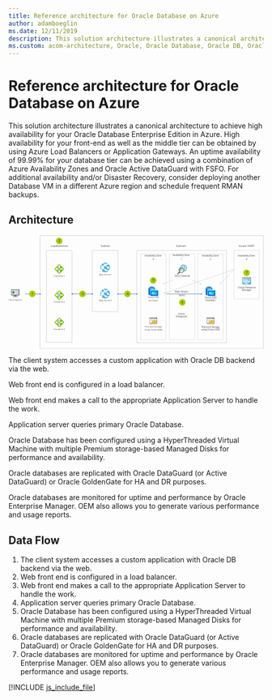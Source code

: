 ```yaml
---
title: Reference architecture for Oracle Database on Azure
author: adamboeglin
ms.date: 12/11/2019
description: This solution architecture illustrates a canonical architecture to achieve high availability for your Oracle Database Enterprise Edition in Azure. High availability for your front-end as well as the middle tier can be obtained by using Azure Load Balancers or Application Gateways. An uptime availability of 99.99% for your database tier can be achieved using a combination of Azure Availability Zones and Oracle Active DataGuard with FSFO. For additional availability and/or Disaster Recovery, consider deploying another Database VM in a different Azure region and schedule frequent RMAN backups.
ms.custom: acom-architecture, Oracle, Oracle Database, Oracle DB, Oracle on Azure, Oracle DB architecture, interactive-diagram
---
```

# Reference architecture for Oracle Database on Azure

This solution architecture illustrates a canonical architecture to achieve high availability for your Oracle Database Enterprise Edition in Azure. High availability for your front-end as well as the middle tier can be obtained by using Azure Load Balancers or Application Gateways. An uptime availability of 99.99% for your database tier can be achieved using a combination of Azure Availability Zones and Oracle Active DataGuard with FSFO. For additional availability and/or Disaster Recovery, consider deploying another Database VM in a different Azure region and schedule frequent RMAN backups.


## Architecture

<svg class="architecture-diagram" aria-labelledby="reference-architecture-for-oracle-database-on-azure" height="507px" viewbox="0 0 1139 507" width="1139px" xmlns="http://www.w3.org/2000/svg" xmlns:xlink="http://www.w3.org/1999/xlink"><title id="reference-architecture-for-oracle-database-on-azure">Reference architecture for Oracle Database on Azure</title><desc>This solution architecture illustrates a canonical architecture to achieve high availability for your Oracle Database Enterprise Edition in Azure. High availability for your front-end as well as the middle tier can be obtained by using Azure Load Balancers or Application Gateways. An uptime availability of 99.99% for your database tier can be achieved using a combination of Azure Availability Zones and Oracle Active DataGuard with FSFO. For additional availability and/or Disaster Recovery, consider deploying another Database VM in a different Azure region and schedule frequent RMAN backups.</desc><g fill="none" fill-rule="evenodd" stroke="none" stroke-width="1"><g id="Group" transform="translate(-12.000000, -11.000000)"><polygon points="0 533.821 1159.641 533.821 1159.641 0 0 0"></polygon><polygon points="182.286 488.767 295.554 488.767 295.554 78.906 182.286 78.906" stroke="#9F9F9F" stroke-linecap="round"></polygon><polygon points="387.21 352.096 500.478 352.096 500.478 78.906 387.21 78.906" stroke="#9F9F9F" stroke-linecap="round"></polygon><polyline points="715.1863 476.6644 715.1863 477.1644 714.6863 477.1644" stroke="#9F9F9F" stroke-linecap="round"></polyline><path d="M711.6629,477.1644 L604.3189,477.1644" stroke="#9F9F9F" stroke-dasharray="1.008,3.024" stroke-linecap="round"></path><polyline points="602.8074 477.1644 602.3074 477.1644 602.3074 476.6644" stroke="#9F9F9F" stroke-linecap="round"></polyline><path d="M602.3074,473.6732 L602.3074,96.3072" stroke="#9F9F9F" stroke-dasharray="0.997,2.991" stroke-linecap="round"></path><polyline points="602.3074 94.8119 602.3074 94.3119 602.8074 94.3119" stroke="#9F9F9F" stroke-linecap="round"></polyline><path d="M605.8314,94.3119 L713.1744,94.3119" stroke="#9F9F9F" stroke-dasharray="1.008,3.024" stroke-linecap="round"></path><polyline points="714.6863 94.3119 715.1863 94.3119 715.1863 94.8119" stroke="#9F9F9F" stroke-linecap="round"></polyline><path d="M715.1863,97.8031 L715.1863,475.1681" stroke="#9F9F9F" stroke-dasharray="0.997,2.991" stroke-linecap="round"></path><polyline points="843.8631 476.6644 843.8631 477.1644 843.3631 477.1644" stroke="#9F9F9F" stroke-linecap="round"></polyline><path d="M840.3397,477.1644 L732.9957,477.1644" stroke="#9F9F9F" stroke-dasharray="1.008,3.024" stroke-linecap="round"></path><polyline points="731.4842 477.1644 730.9842 477.1644 730.9842 476.6644" stroke="#9F9F9F" stroke-linecap="round"></polyline><path d="M730.9842,473.6732 L730.9842,96.3072" stroke="#9F9F9F" stroke-dasharray="0.997,2.991" stroke-linecap="round"></path><polyline points="730.9842 94.8119 730.9842 94.3119 731.4842 94.3119" stroke="#9F9F9F" stroke-linecap="round"></polyline><path d="M734.5076,94.3119 L841.8516,94.3119" stroke="#9F9F9F" stroke-dasharray="1.008,3.024" stroke-linecap="round"></path><polyline points="843.3631 94.3119 843.8631 94.3119 843.8631 94.8119" stroke="#9F9F9F" stroke-linecap="round"></polyline><path d="M843.8631,97.8031 L843.8631,475.1691" stroke="#9F9F9F" stroke-dasharray="0.997,2.991" stroke-linecap="round"></path><polyline points="970.6942 476.6644 970.6942 477.1644 970.1942 477.1644" stroke="#9F9F9F" stroke-linecap="round"></polyline><path d="M967.1697,477.1644 L859.8267,477.1644" stroke="#9F9F9F" stroke-dasharray="1.008,3.024" stroke-linecap="round"></path><polyline points="858.3143 477.1644 857.8143 477.1644 857.8143 476.6644" stroke="#9F9F9F" stroke-linecap="round"></polyline><path d="M857.8143,473.6732 L857.8143,96.3072" stroke="#9F9F9F" stroke-dasharray="0.997,2.991" stroke-linecap="round"></path><polyline points="857.8143 94.8119 857.8143 94.3119 858.3143 94.3119" stroke="#9F9F9F" stroke-linecap="round"></polyline><path d="M861.3387,94.3119 L968.6827,94.3119" stroke="#9F9F9F" stroke-dasharray="1.008,3.024" stroke-linecap="round"></path><polyline points="970.1942 94.3119 970.6942 94.3119 970.6942 94.8119" stroke="#9F9F9F" stroke-linecap="round"></polyline><path d="M970.6942,97.8031 L970.6942,475.1681" stroke="#9F9F9F" stroke-dasharray="0.997,2.991" stroke-linecap="round"></path><text fill="#525252" font-family="SegoeUI-Semibold, Segoe UI" font-size="9.7454" font-weight="500"><tspan x="417.3347" y="189.251957">A</tspan><tspan letter-spacing="-0.0048727" x="423.877632" y="189.251957">p</tspan><tspan x="429.744744" y="189.251957">p Se</tspan><tspan letter-spacing="0.39079054" x="448.778728" y="189.251957">r</tspan><tspan letter-spacing="-0.0730905" x="453.166655" y="189.251957">v</tspan><tspan x="457.961506" y="189.251957">er1</tspan></text><text fill="#525252" font-family="SegoeUI-Semibold, Segoe UI" font-size="9.7454" font-weight="500"><tspan x="215.595175" y="196.249154">F</tspan><tspan letter-spacing="-0.08381044" x="220.491667" y="196.249154">r</tspan><tspan x="223.929144" y="196.249154">o</tspan><tspan letter-spacing="0.00584724" x="229.748784" y="196.249154">n</tspan><tspan x="235.441035" y="196.249154">t</tspan><tspan letter-spacing="-0.0048727" x="238.962322" y="196.249154">E</tspan><tspan x="244.001455" y="196.249154">nd 1</tspan></text><text fill="#525252" font-family="SegoeUI-Semibold, Segoe UI" font-size="9.7454" font-weight="500"><tspan x="214.854524" y="312.24865">F</tspan><tspan letter-spacing="-0.08381044" x="219.751017" y="312.24865">r</tspan><tspan x="223.188493" y="312.24865">o</tspan><tspan letter-spacing="0.00584724" x="229.008134" y="312.24865">n</tspan><tspan x="234.700384" y="312.24865">tEnd 2</tspan></text><text fill="#525252" font-family="SegoeUI-Semibold, Segoe UI" font-size="9.7454" font-weight="500"><tspan x="12.4230754" y="302.24987">Client </tspan><tspan letter-spacing="-0.2290169" x="40.6314402" y="302.24987">S</tspan><tspan x="45.4749802" y="302.24987">ys</tspan><tspan letter-spacing="-0.0535997" x="54.6303267" y="302.24987">t</tspan><tspan x="58.0409121" y="302.24987">em</tspan></text><text fill="#525252" font-family="SegoeUI-Semibold, Segoe UI" font-size="9.7454" font-weight="500"><tspan x="214.854524" y="433.247536">F</tspan><tspan letter-spacing="-0.08381044" x="219.751017" y="433.247536">r</tspan><tspan x="223.188493" y="433.247536">o</tspan><tspan letter-spacing="0.00584724" x="229.008134" y="433.247536">n</tspan><tspan x="234.700384" y="433.247536">tEnd 3</tspan></text><text fill="#525252" font-family="SegoeUI-Semibold, Segoe UI" font-size="9.7454" font-weight="500"><tspan x="416.59405" y="303.984551">A</tspan><tspan letter-spacing="-0.0048727" x="423.136982" y="303.984551">pp</tspan><tspan x="434.871205" y="303.984551"> Se</tspan><tspan letter-spacing="0.39176508" x="448.033205" y="303.984551">r</tspan><tspan letter-spacing="-0.0730905" x="452.422107" y="303.984551">v</tspan><tspan x="457.216958" y="303.984551">er2</tspan></text><text fill="#525252" font-family="SegoeUI-Semibold, Segoe UI" font-size="9.7454" font-weight="500"><tspan x="635.670642" y="291.987963">Oracle SB1</tspan></text><text fill="#525252" font-family="SegoeUI-Semibold, Segoe UI" font-size="9.7454" font-weight="500"><tspan x="638.165464" y="303.682443">(prima</tspan><tspan letter-spacing="0.39176508" x="667.144705" y="303.682443">r</tspan><tspan x="671.533607" y="303.682443">y)</tspan></text><text fill="#525252" font-family="SegoeUI-Semibold, Segoe UI" font-size="9.7454" font-weight="500"><tspan x="620.438581" y="423.200029">P</tspan><tspan letter-spacing="-0.08478498" x="626.134501" y="423.200029">r</tspan><tspan x="629.571003" y="423.200029">emium </tspan><tspan letter-spacing="-0.27676936" x="662.923302" y="423.200029">S</tspan><tspan letter-spacing="-0.0535997" x="667.671505" y="423.200029">t</tspan><tspan x="671.08209" y="423.200029">orage</tspan></text><text fill="#525252" font-family="SegoeUI-Semibold, Segoe UI" font-size="9.7454" font-weight="500"><tspan x="619.464041" y="434.894509">usin</tspan><tspan letter-spacing="-0.0048727" x="637.584395" y="434.894509">g</tspan><tspan x="643.451506" y="434.894509"> Oracle ASM</tspan></text><text fill="#525252" font-family="SegoeUI-Semibold, Segoe UI" font-size="10.2341" font-weight="500" letter-spacing="-0.27427388"><tspan x="755.1484" y="266.944247">R</tspan><tspan x="760.975609" y="266.944247">edo </tspan><tspan letter-spacing="-0.29167185" x="781.503774" y="266.944247">S</tspan><tspan x="786.48906" y="266.944247">t</tspan><tspan letter-spacing="-0.08801326" x="790.186928" y="266.944247">r</tspan><tspan x="793.796783" y="266.944247">eam</tspan></text><text fill="#525252" font-family="SegoeUI-Semibold, Segoe UI" font-size="10.2341" font-weight="500"><tspan x="770.417677" y="364.976691">Acti</tspan><tspan letter-spacing="-0.07675575" x="788.472269" y="364.976691">v</tspan><tspan x="793.507566" y="364.976691">e</tspan></text><text fill="#525252" font-family="SegoeUI-Semibold, Segoe UI" font-size="10.2341" font-weight="500"><tspan x="760.183577" y="377.257611">Data</tspan><tspan letter-spacing="-0.00511705" x="781.906054" y="377.257611">g</tspan><tspan x="788.067382" y="377.257611">ua</tspan><tspan letter-spacing="-0.08801326" x="799.38086" y="377.257611">r</tspan><tspan x="802.990715" y="377.257611">d</tspan></text><text fill="#525252" font-family="SegoeUI-Semibold, Segoe UI" font-size="10.2341" font-weight="500" letter-spacing="-0.11462192"><tspan x="754.309204" y="196.154978">F</tspan><tspan x="759.216687" y="196.154978">SFQ O</tspan><tspan letter-spacing="-0.00511705" x="788.214969" y="196.154978">b</tspan><tspan x="794.376297" y="196.154978">se</tspan><tspan letter-spacing="0.41038741" x="804.225619" y="196.154978">r</tspan><tspan letter-spacing="-0.07675575" x="808.833586" y="196.154978">v</tspan><tspan x="813.868883" y="196.154978">er</tspan></text><text fill="#525252" font-family="SegoeUI-Semibold, Segoe UI" font-size="10.2341" font-weight="500"><tspan x="888.355446" y="293.573376">Oracle DB2</tspan></text><text fill="#525252" font-family="SegoeUI-Semibold, Segoe UI" font-size="10.2341" font-weight="500"><tspan x="892.377447" y="305.854296">(stan</tspan><tspan letter-spacing="-0.00511705" x="915.19929" y="305.854296">db</tspan><tspan x="927.521946" y="305.854296">y)</tspan></text><text fill="#525252" font-family="SegoeUI-Semibold, Segoe UI" font-size="10.2341" font-weight="500"><tspan x="1036.12562" y="247.80648">Oracle En</tspan><tspan letter-spacing="-0.05628755" x="1079.99532" y="247.80648">t</tspan><tspan x="1083.57694" y="247.80648">er</tspan><tspan letter-spacing="-0.00511705" x="1092.80162" y="247.80648">p</tspan><tspan x="1098.96295" y="247.80648">rise</tspan></text><text fill="#525252" font-family="SegoeUI-Semibold, Segoe UI" font-size="10.2341" font-weight="500"><tspan x="1054.97683" y="260.0874">Mana</tspan><tspan letter-spacing="-0.00511705" x="1081.09177" y="260.0874">g</tspan><tspan x="1087.2531" y="260.0874">er</tspan></text><text fill="#525252" font-family="SegoeUI-Semibold, Segoe UI" font-size="10.2341" font-weight="500"><tspan x="874.027706" y="424.324237">P</tspan><tspan letter-spacing="-0.08903667" x="880.009257" y="424.324237">r</tspan><tspan x="883.618089" y="424.324237">emium </tspan><tspan letter-spacing="-0.28962503" x="918.642897" y="424.324237">S</tspan><tspan letter-spacing="-0.05628755" x="923.63023" y="424.324237">t</tspan><tspan x="927.211845" y="424.324237">ora</tspan><tspan letter-spacing="-0.00511705" x="942.453058" y="424.324237">g</tspan><tspan x="948.614386" y="424.324237">e</tspan></text><text fill="#525252" font-family="SegoeUI-Semibold, Segoe UI" font-size="10.2341" font-weight="500"><tspan x="873.004296" y="436.605157">usin</tspan><tspan letter-spacing="-0.00511705" x="892.033325" y="436.605157">g</tspan><tspan x="898.194653" y="436.605157"> Oracle ASM</tspan></text><text fill="#525252" font-family="SegoeUI-Semibold, Segoe UI" font-size="10.2341" font-weight="500"><tspan x="773.017139" y="283.206232">(sync)</tspan></text><text fill="#525252" font-family="SegoeUI-Semibold, Segoe UI" font-size="10.2341" font-weight="500" letter-spacing="-0.21593951"><tspan x="620.191323" y="105.808343">A</tspan><tspan letter-spacing="-0.16681583" x="626.626549" y="105.808343">v</tspan><tspan x="631.481838" y="105.808343">aila</tspan><tspan letter-spacing="-0.00511705" x="647.512596" y="105.808343">b</tspan><tspan x="653.673924" y="105.808343">ility Zone</tspan></text><text fill="#525252" font-family="SegoeUI-Semibold, Segoe UI" font-size="12.4275" font-weight="500"><tspan x="423.9194" y="62.4330541">S</tspan><tspan letter-spacing="0.0074565" x="430.685348" y="62.4330541">u</tspan><tspan letter-spacing="-0.00621375" x="437.944203" y="62.4330541">b</tspan><tspan x="445.426043" y="62.4330541">net</tspan></text><text fill="#525252" font-family="SegoeUI-Semibold, Segoe UI" font-size="12.4275" font-weight="500"><tspan x="201.330447" y="62.4330541">L</tspan><tspan letter-spacing="-0.144159" x="207.404631" y="62.4330541">o</tspan><tspan x="214.536142" y="62.4330541">a</tspan><tspan letter-spacing="-0.00621375" x="221.022957" y="62.4330541">d</tspan><tspan letter-spacing="-0.1516155" x="228.504798" y="62.4330541">b</tspan><tspan x="235.695602" y="62.4330541">alancer</tspan></text><text fill="#525252" font-family="SegoeUI-Semibold, Segoe UI" font-size="10.2341" font-weight="500"><tspan x="655.9062" y="121.608247">0</tspan></text><text fill="#525252" font-family="SegoeUI-Semibold, Segoe UI" font-size="10.2341" font-weight="500" letter-spacing="-0.21593951"><tspan x="1037.15713" y="105.806797">A</tspan><tspan letter-spacing="-0.16681583" x="1043.59235" y="105.806797">v</tspan><tspan x="1048.44764" y="105.806797">aila</tspan><tspan letter-spacing="-0.00511705" x="1064.4784" y="105.806797">b</tspan><tspan x="1070.63973" y="105.806797">ility Zone</tspan></text><text fill="#525252" font-family="SegoeUI-Semibold, Segoe UI" font-size="10.2341" font-weight="500"><tspan x="1072.88437" y="121.608247">0</tspan></text><text fill="#525252" font-family="SegoeUI-Semibold, Segoe UI" font-size="10.2341" font-weight="500" letter-spacing="-0.21593951"><tspan x="745.106616" y="104.629876">A</tspan><tspan letter-spacing="-0.16681583" x="751.541842" y="104.629876">v</tspan><tspan x="756.397131" y="104.629876">aila</tspan><tspan letter-spacing="-0.00511705" x="772.427889" y="104.629876">b</tspan><tspan x="778.589217" y="104.629876">ility Zone</tspan></text><text fill="#525252" font-family="SegoeUI-Semibold, Segoe UI" font-size="13.3133" font-weight="500"><tspan x="760.0439" y="61.8769709">Subnet</tspan></text><text fill="#525252" font-family="SegoeUI-Semibold, Segoe UI" font-size="13.3133" font-weight="500"><tspan x="1039.98266" y="61.8769709">Azu</tspan><tspan letter-spacing="-0.11449438" x="1062.87139" y="61.8769709">r</tspan><tspan x="1067.56737" y="61.8769709">e VN</tspan><tspan letter-spacing="0.05990985" x="1097.05425" y="61.8769709">E</tspan><tspan x="1104.06984" y="61.8769709">T</tspan></text><text fill="#525252" font-family="SegoeUI-Semibold, Segoe UI" font-size="10.2341" font-weight="500"><tspan x="780.7832" y="121.608247">1</tspan></text><text fill="#525252" font-family="SegoeUI-Semibold, Segoe UI" font-size="10.2341" font-weight="500" letter-spacing="-0.21593951"><tspan x="875.684009" y="105.806797">A</tspan><tspan letter-spacing="-0.16681583" x="882.119235" y="105.806797">v</tspan><tspan x="886.974524" y="105.806797">aila</tspan><tspan letter-spacing="-0.00511705" x="903.005282" y="105.806797">b</tspan><tspan x="909.16661" y="105.806797">ility Zone</tspan></text><text fill="#525252" font-family="SegoeUI-Semibold, Segoe UI" font-size="10.2341" font-weight="500"><tspan x="911.411252" y="121.608247">2</tspan></text><path d="M443.9422,176.2132 C455.8052,176.2132 465.4232,166.5012 465.4232,154.5222 C465.4232,142.5412 455.8052,132.8302 443.9422,132.8302 C432.0782,132.8302 422.4612,142.5412 422.4612,154.5222 C422.4612,166.5012 432.0782,176.2132 443.9422,176.2132" fill="#FFFFFF"></path><path d="M429.8299,148.7298 C430.9889,148.3088 432.2519,148.2038 433.4109,148.5198 C433.6209,148.2038 433.9369,147.9928 434.1469,147.6768 C436.1479,145.5718 438.2539,143.7808 440.1489,142.5178 C437.8329,140.0958 435.8319,137.6738 434.3579,135.1468 C433.0949,135.7788 431.8309,136.5148 430.6729,137.3578 C429.8299,138.0948 429.0929,138.7268 428.3559,139.5688 C428.0399,141.2538 427.9349,144.6238 429.8299,148.7298" fill="#59B3D8"></path><path d="M443.2015,140.6224 C449.0985,137.4634 454.2575,137.4634 457.6275,137.8854 C453.7315,134.6204 448.7825,132.9354 443.8335,132.9354 C441.6215,132.9354 439.4105,133.2514 437.1995,133.9884 C439.2005,136.3054 441.2015,138.5164 443.2015,140.6224" fill="#59B3D8"></path><path d="M426.8821,158.8382 C425.0921,156.4162 425.0921,153.2582 426.8821,150.9412 C425.4081,147.3602 425.5131,144.4122 426.0401,142.3072 C421.0901,149.5722 420.8801,159.3642 426.1451,166.8412 C426.2501,164.6302 426.5661,162.1032 427.4081,159.3642 C427.1981,159.2602 427.0921,159.0492 426.8821,158.8382" fill="#59B3D8"></path><path d="M447.2034,144.7279 C449.7304,147.2549 452.1524,149.5719 454.3634,151.4669 C456.3644,150.3089 458.8914,150.8349 460.3654,152.6249 C461.4184,153.9949 461.5244,155.6789 460.9974,157.0479 C462.6824,158.4169 463.8404,159.2589 464.6824,159.8909 C466.3674,153.6789 465.2094,146.7289 460.9974,141.2529 C460.8924,141.1479 460.7864,141.0429 460.7864,140.9379 C460.3654,141.0429 454.8904,140.6219 447.2034,144.7279" fill="#59B3D8"></path><path d="M459.5233,159.2582 C457.5223,160.8382 454.5743,160.4172 452.9943,158.4162 C451.9413,156.9422 451.8363,155.1522 452.4683,153.5722 C449.7303,151.4662 446.8873,149.0442 444.1493,146.6222 C444.0443,146.5182 444.0443,146.5182 443.9393,146.4122 C444.0443,146.5182 444.0443,146.5182 444.1493,146.6222 C442.3593,147.7802 440.4643,149.3612 438.4633,151.1512 C438.2523,151.3622 437.9373,151.6772 437.7263,151.8882 C438.7793,153.9932 438.6743,156.5212 437.4103,158.4162 C437.8323,158.7322 438.1473,159.0482 438.5683,159.3632 C440.5693,160.9442 442.5703,162.2072 444.3603,163.2602 C446.2553,162.1022 448.6773,162.4172 450.0463,164.2072 C450.4673,164.7342 450.6783,165.3652 450.7833,165.8922 C456.1533,167.4722 460.0493,166.9452 461.4183,166.6292 C462.4713,165.1552 463.2083,163.5752 463.8403,161.8912 C462.9983,161.3642 461.6293,160.4172 459.5233,158.9432 C459.7333,159.0482 459.6283,159.1542 459.5233,159.2582" fill="#59B3D8"></path><path d="M449.5223,170.3148 C447.6263,171.7898 444.9943,171.3678 443.5203,169.4728 C442.8883,168.5248 442.5723,167.4718 442.6783,166.4188 C440.5723,165.3658 438.4663,164.1018 436.3603,162.4178 C435.7283,161.8908 435.2013,161.4698 434.5703,160.9438 C433.6223,161.3648 432.5693,161.4698 431.5163,161.4698 C430.0423,165.3658 429.8313,168.9468 430.0423,171.2628 C433.9383,174.5268 438.8873,176.2108 443.8363,176.2108 C448.4693,176.2108 452.9973,174.7378 456.8933,171.7898 C457.5253,171.2628 458.1573,170.7358 458.7883,170.2098 C456.5773,170.2098 453.7343,170.1048 450.4703,169.3678 C450.2593,169.5778 449.9433,169.9998 449.5223,170.3148" fill="#59B3D8"></path><path d="M443.9422,292.9007 C455.8052,292.9007 465.4232,283.1887 465.4232,271.2097 C465.4232,259.2287 455.8052,249.5177 443.9422,249.5177 C432.0782,249.5177 422.4612,259.2287 422.4612,271.2097 C422.4612,283.1887 432.0782,292.9007 443.9422,292.9007" fill="#FFFFFF"></path><path d="M429.8299,265.4173 C430.9889,264.9963 432.2519,264.8913 433.4109,265.2063 C433.6209,264.8913 433.9369,264.6803 434.1469,264.3643 C436.1479,262.2583 438.2539,260.4683 440.1489,259.2043 C437.8329,256.7823 435.8319,254.3603 434.3579,251.8343 C433.0949,252.4663 431.8309,253.2023 430.6729,254.0453 C429.8299,254.7823 429.0929,255.4143 428.3559,256.2563 C428.0399,257.9413 427.9349,261.3113 429.8299,265.4173" fill="#59B3D8"></path><path d="M443.2015,257.3099 C449.0985,254.1509 454.2575,254.1509 457.6275,254.5719 C453.7315,251.3079 448.7825,249.6229 443.8335,249.6229 C441.6215,249.6229 439.4105,249.9389 437.1995,250.6759 C439.2005,252.9929 441.2015,255.2039 443.2015,257.3099" fill="#59B3D8"></path><path d="M426.8821,275.5257 C425.0921,273.1037 425.0921,269.9457 426.8821,267.6287 C425.4081,264.0477 425.5131,261.0997 426.0401,258.9947 C421.0901,266.2597 420.8801,276.0517 426.1451,283.5287 C426.2501,281.3177 426.5661,278.7907 427.4081,276.0517 C427.1981,275.9477 427.0921,275.7367 426.8821,275.5257" fill="#59B3D8"></path><path d="M447.2034,261.4154 C449.7304,263.9424 452.1524,266.2594 454.3634,268.1544 C456.3644,266.9964 458.8914,267.5224 460.3654,269.3124 C461.4184,270.6824 461.5244,272.3664 460.9974,273.7354 C462.6824,275.1044 463.8404,275.9464 464.6824,276.5784 C466.3674,270.3664 465.2094,263.4164 460.9974,257.9404 C460.8924,257.8354 460.7864,257.7294 460.7864,257.6254 C460.3654,257.7294 454.8904,257.3094 447.2034,261.4154" fill="#59B3D8"></path><path d="M459.5233,275.9457 C457.5223,277.5257 454.5743,277.1037 452.9943,275.1037 C451.9413,273.6297 451.8363,271.8397 452.4683,270.2597 C449.7303,268.1537 446.8873,265.7317 444.1493,263.3097 C444.0443,263.2047 444.0443,263.2047 443.9393,263.0997 C444.0443,263.2047 444.0443,263.2047 444.1493,263.3097 C442.3593,264.4677 440.4643,266.0487 438.4633,267.8387 C438.2523,268.0497 437.9373,268.3647 437.7263,268.5757 C438.7793,270.6807 438.6743,273.2087 437.4103,275.1037 C437.8323,275.4197 438.1473,275.7357 438.5683,276.0507 C440.5693,277.6317 442.5703,278.8937 444.3603,279.9477 C446.2553,278.7897 448.6773,279.1047 450.0463,280.8947 C450.4673,281.4217 450.6783,282.0527 450.7833,282.5797 C456.1533,284.1597 460.0493,283.6327 461.4183,283.3167 C462.4713,281.8427 463.2083,280.2627 463.8403,278.5787 C462.9983,278.0517 461.6293,277.1037 459.5233,275.6307 C459.7333,275.7357 459.6283,275.8417 459.5233,275.9457" fill="#59B3D8"></path><path d="M449.5223,287.0023 C447.6263,288.4773 444.9943,288.0553 443.5203,286.1603 C442.8883,285.2123 442.5723,284.1593 442.6783,283.1063 C440.5723,282.0533 438.4663,280.7893 436.3603,279.1053 C435.7283,278.5783 435.2013,278.1573 434.5703,277.6313 C433.6223,278.0523 432.5693,278.1573 431.5163,278.1573 C430.0423,282.0533 429.8313,285.6333 430.0423,287.9503 C433.9383,291.2143 438.8873,292.8983 443.8363,292.8983 C448.4693,292.8983 452.9973,291.4253 456.8933,288.4773 C457.5253,287.9503 458.1573,287.4233 458.7883,286.8973 C456.5773,286.8973 453.7343,286.7913 450.4703,286.0553 C450.2593,286.2653 449.9433,286.6873 449.5223,287.0023" fill="#59B3D8"></path><path d="M643.1077,407.8089 L675.1697,407.8089 C675.8807,407.8089 676.5207,407.3109 676.5207,406.4579 L676.5207,382.9269 L642.8947,382.3589 L643.1077,407.8089 Z" fill="#A0A1A2"></path><path d="M643.676,397.999 L652.633,397.999 L652.633,392.596 L643.676,392.596 L643.676,397.999 Z M654.339,390.677 L654.339,385.274 L663.296,385.274 L663.296,386.838 L666.922,382.928 L640.974,382.928 L640.974,384.137 L640.974,386.483 L640.974,406.459 C640.974,407.17 641.685,407.81 642.325,407.81 L643.818,407.81 L646.163,405.25 L643.676,405.25 L643.676,399.848 L651.211,399.848 L654.339,396.506 L654.339,392.596 L657.965,392.596 L659.742,390.677 L654.339,390.677 Z" fill="#BABBBC"></path><path d="M675.1673,377.5248 L670.7593,377.5248 L665.7123,382.9268 L676.5183,382.9268 L676.5183,378.8758 C676.5183,378.1648 676.0203,377.5248 675.1673,377.5248" fill="#7A7A7A"></path><path d="M671.9691,377.5248 L642.3241,377.5248 C641.6851,377.5248 640.9741,378.1648 640.9741,378.8758 L640.9741,382.9268 L666.9221,382.9268 L671.9691,377.5248 Z" fill="#9E9E9E"></path><path d="M640.9739,406.4593 C640.9739,407.1703 641.4719,407.8103 642.3249,407.8103 C641.6849,407.8103 640.9739,407.1703 640.9739,406.4593" fill="#A0A1A2"></path><path d="M642.3245,377.5248 C641.4715,377.5248 640.9735,378.1648 640.9735,378.8758 C640.9735,378.1648 641.6845,377.5248 642.3245,377.5248" fill="#7A7A7A"></path><polygon fill="#FFFFFF" points="663.2967 390.6771 663.2967 386.8381 659.7417 390.6771"></polygon><polygon fill="#FFFFFF" points="654.3387 385.2728 654.3387 390.6758 659.7417 390.6758 663.2957 386.8368 663.2957 385.2728"></polygon><polygon fill="#FCD116" points="654.3387 398.0004 663.2957 398.0004 663.2957 392.5974 657.9637 392.5974 654.3387 396.5074"></polygon><polygon fill="#FADC6A" points="654.3387 396.5072 657.9637 392.5972 654.3387 392.5972"></polygon><polygon fill="#FFFFFF" points="643.675 398 652.633 398 652.633 392.597 643.675 392.597"></polygon><polygon fill="#FCD116" points="652.6321 405.2504 652.6321 399.8484 651.2101 399.8484 646.1631 405.2504"></polygon><polygon fill="#FADC6A" points="643.6756 405.2504 646.1636 405.2504 651.2116 399.8484 643.6756 399.8484"></polygon><polygon fill="#FCD116" points="665.001 397.998 673.959 397.998 673.959 392.595 665.001 392.595"></polygon><polygon fill="#FFFFFF" points="665.001 390.677 673.959 390.677 673.959 385.275 665.001 385.275"></polygon><polygon fill="#FFFFFF" points="643.675 398 652.633 398 652.633 392.597 643.675 392.597"></polygon><polygon fill="#FCD116" points="654.339 405.25 663.296 405.25 663.296 399.848 654.339 399.848"></polygon><polygon fill="#FCD116" points="665.001 405.25 673.959 405.25 673.959 399.848 665.001 399.848"></polygon><polygon fill="#FFFFFF" points="643.675 390.676 652.633 390.676 652.633 385.273 643.675 385.273"></polygon><path d="M898.6151,407.8089 L930.6771,407.8089 C931.3871,407.8089 932.0271,407.3109 932.0271,406.4579 L932.0271,382.9269 L898.4021,382.3589 L898.6151,407.8089 Z" fill="#A0A1A2"></path><path d="M899.182,397.999 L908.139,397.999 L908.139,392.596 L899.182,392.596 L899.182,397.999 Z M909.846,390.677 L909.846,385.274 L918.804,385.274 L918.804,386.838 L922.429,382.928 L896.481,382.928 L896.481,384.137 L896.481,386.483 L896.481,406.459 C896.481,407.17 897.192,407.81 897.832,407.81 L899.325,407.81 L901.671,405.25 L899.182,405.25 L899.182,399.848 L906.718,399.848 L909.846,396.506 L909.846,392.596 L913.471,392.596 L915.249,390.677 L909.846,390.677 Z" fill="#BABBBC"></path><path d="M930.6746,377.5248 L926.2666,377.5248 L921.2196,382.9268 L932.0256,382.9268 L932.0256,378.8758 C932.0256,378.1648 931.5276,377.5248 930.6746,377.5248" fill="#7A7A7A"></path><path d="M927.4764,377.5248 L897.8314,377.5248 C897.1924,377.5248 896.4814,378.1648 896.4814,378.8758 L896.4814,382.9268 L922.4284,382.9268 L927.4764,377.5248 Z" fill="#9E9E9E"></path><path d="M896.4813,406.4593 C896.4813,407.1703 896.9783,407.8103 897.8323,407.8103 C897.1923,407.8103 896.4813,407.1703 896.4813,406.4593" fill="#A0A1A2"></path><path d="M897.8318,377.5248 C896.9778,377.5248 896.4808,378.1648 896.4808,378.8758 C896.4808,378.1648 897.1918,377.5248 897.8318,377.5248" fill="#7A7A7A"></path><polygon fill="#FFFFFF" points="918.8035 390.6771 918.8035 386.8381 915.2485 390.6771"></polygon><polygon fill="#FFFFFF" points="909.8455 385.2728 909.8455 390.6758 915.2485 390.6758 918.8025 386.8368 918.8025 385.2728"></polygon><polygon fill="#FCD116" points="909.8455 398.0004 918.8025 398.0004 918.8025 392.5974 913.4715 392.5974 909.8455 396.5074"></polygon><polygon fill="#FADC6A" points="909.8455 396.5072 913.4715 392.5972 909.8455 392.5972"></polygon><polygon fill="#FFFFFF" points="899.182 398 908.14 398 908.14 392.597 899.182 392.597"></polygon><polygon fill="#FCD116" points="908.1395 405.2504 908.1395 399.8484 906.7175 399.8484 901.6695 405.2504"></polygon><polygon fill="#FADC6A" points="899.1824 405.2504 901.6704 405.2504 906.7184 399.8484 899.1824 399.8484"></polygon><polygon fill="#FCD116" points="920.509 397.998 929.466 397.998 929.466 392.595 920.509 392.595"></polygon><polygon fill="#FFFFFF" points="920.509 390.677 929.466 390.677 929.466 385.275 920.509 385.275"></polygon><polygon fill="#FFFFFF" points="899.182 398 908.14 398 908.14 392.597 899.182 392.597"></polygon><polygon fill="#FCD116" points="909.846 405.25 918.803 405.25 918.803 399.848 909.846 399.848"></polygon><polygon fill="#FCD116" points="920.509 405.25 929.466 405.25 929.466 399.848 920.509 399.848"></polygon><polygon fill="#FFFFFF" points="899.182 390.676 908.14 390.676 908.14 385.273 899.182 385.273"></polygon><path d="M1059.406,230.9554 L1093.777,230.9554 C1094.64,230.9554 1095.346,230.2414 1095.346,229.3704 L1095.346,204.8024 L1083.356,204.8024 L1059.406,230.9554 Z" fill="#59B4D9"></path><path d="M1056.1091,204.8021 L1056.1091,207.1791 L1056.1091,229.3701 C1056.1091,230.2411 1056.8151,230.9551 1057.6781,230.9551 L1059.4051,230.9551 L1083.3561,204.8021 L1056.1091,204.8021 Z" fill="#59B4D9"></path><path d="M1056.1091,204.8021 L1056.1091,207.1791 L1056.1091,229.3701 C1056.1091,230.2411 1056.8151,230.9551 1057.6781,230.9551 L1059.4051,230.9551 L1083.3561,204.8021 L1056.1091,204.8021 Z" fill="#7DC3DF"></path><polygon fill="#A0A1A2" points="1083.573 204.5648 1056.109 204.5648 1056.109 204.8028 1083.356 204.8028"></polygon><path d="M1090.6355,200.1254 C1090.6355,199.1744 1089.9295,198.4614 1088.9885,198.4614 C1088.0465,198.4614 1087.3395,199.1744 1087.3395,200.1254 L1087.3395,216.8484 L1084.1225,216.8484 C1083.8095,214.9454 1082.8665,213.1224 1081.4545,211.6164 C1079.5715,209.7154 1077.1385,208.6854 1074.4705,208.6854 C1071.8805,208.6854 1069.3695,209.7154 1067.4875,211.6164 C1066.8595,212.2514 1066.8595,213.2814 1067.4875,213.9944 C1068.1145,214.6284 1069.1345,214.6284 1069.8405,213.9944 C1071.0965,212.7274 1072.7435,212.0924 1074.4705,212.0924 C1076.1975,212.0924 1077.8455,212.8064 1079.1005,213.9944 C1081.6905,216.6094 1081.6905,220.8104 1079.1005,223.3464 C1077.8455,224.6144 1076.1975,225.2484 1074.4705,225.2484 C1072.7435,225.2484 1071.0965,224.5354 1069.8405,223.3464 C1069.2125,222.7124 1068.1935,222.7124 1067.4875,223.3464 C1066.8595,223.9794 1066.8595,225.0114 1067.4875,225.7244 C1069.3695,227.6264 1071.8025,228.6564 1074.4705,228.6564 C1077.0605,228.6564 1079.5715,227.6264 1081.4545,225.7244 C1083.0245,224.1394 1083.8875,222.2364 1084.2005,220.1764 L1088.9885,220.1764 C1089.9295,220.1764 1090.6355,219.4634 1090.6355,218.5124 L1090.6355,200.1254 Z" fill="#FFFFFF"></path><path d="M1074.4714,214.5492 C1072.9024,214.5492 1071.5684,215.5002 1070.9404,216.8482 L1064.1134,216.8482 L1064.1134,200.1252 C1064.1134,199.1742 1063.4074,198.4612 1062.4654,198.4612 C1061.6024,198.4612 1060.8964,199.2532 1060.8964,200.1252 L1060.8964,218.5122 C1060.8964,219.4632 1061.6024,220.1762 1062.5434,220.1762 L1071.0184,220.1762 C1071.6464,221.5242 1072.9804,222.4752 1074.5494,222.4752 C1076.7464,222.4752 1078.4734,220.7312 1078.4734,218.5122 C1078.3954,216.2922 1076.5904,214.5492 1074.4714,214.5492" fill="#FFFFFF"></path><path d="M1093.7742,197.1937 L1090.3222,197.1937 L1083.3552,204.8017 L1095.3432,204.8017 L1095.3432,198.7787 C1095.3432,197.9067 1094.6382,197.1937 1093.7742,197.1937" fill="#A0A1A2"></path><path d="M1057.6785,197.1937 C1056.8155,197.1937 1056.1095,197.9067 1056.1095,198.7787 L1056.1095,204.8017 L1083.3565,204.8017 L1090.3245,197.1937 L1057.6785,197.1937 Z" fill="#B3B4B5"></path><path d="M907.5027,253.4838 L907.5027,244.5378 L892.4717,244.5378 L892.4717,274.1568 C892.4717,276.2128 895.5737,278.0258 900.1687,278.9928 L900.1687,253.4838 L907.5027,253.4838 Z" fill="#0072C6"></path><polygon fill="#2D88CB" points="907.7449 244.5375 907.5029 244.5375 907.5029 253.4835 923.0579 253.4835 923.0579 244.5375"></polygon><path d="M923.0574,244.5365 C923.0574,247.5585 916.2064,250.0985 907.7854,250.0985 C899.3624,250.0985 892.4714,247.6805 892.4714,244.5365 C892.4714,241.5145 899.3224,238.9745 907.7444,238.9745 C916.1664,238.9745 923.0574,241.5145 923.0574,244.5365" fill="#FFFFFF"></path><path d="M919.9559,244.2943 C919.9559,246.2693 914.4759,247.9213 907.7859,247.9213 C901.0969,247.9213 895.6159,246.2693 895.6159,244.2943 C895.6159,242.2383 901.0969,240.5863 907.7859,240.5863 C914.4759,240.5863 919.9559,242.2383 919.9559,244.2943" fill="#0072C6"></path><path d="M917.4149,246.5101 C919.0669,245.8651 919.9529,245.1001 919.9529,244.2941 C919.9529,242.2391 914.4729,240.5861 907.7829,240.5861 C901.0939,240.5861 895.5729,242.2391 895.5729,244.2941 C895.5729,245.1001 896.5399,245.9471 898.1119,246.5101 C900.3279,245.6231 903.8339,245.1001 907.7429,245.1001 C911.6919,245.0601 915.1979,245.6231 917.4149,246.5101" fill="#2D88CB"></path><polygon fill="#0078D4" points="901.542 282.133 936.037 282.133 936.037 255.576 901.542 255.576"></polygon><polygon fill="#50E6FF" points="901.542 258.441 936.037 258.441 936.037 254.854 901.542 254.854"></polygon><path d="M922.8162,266.055 L922.8162,263.516 L906.9792,263.516 L906.9792,274.961 L913.2652,274.961 L917.1342,278.951 C917.2142,279.031 917.4172,278.951 917.3762,278.789 L916.8522,274.92 L918.8272,274.92 C918.3432,274.034 918.0612,273.027 918.0612,271.979 C918.1012,269.077 920.1162,266.659 922.8162,266.055" fill="#50E6FF"></path><path d="M925.3563,267.0619 L925.3563,266.6189 C925.0343,266.5379 924.6303,266.5379 924.2283,266.5379 C921.2063,266.5379 918.6673,268.9969 918.6673,272.0989 C918.6673,275.2019 921.1253,277.6609 924.2283,277.6609 C924.7923,277.6609 925.3963,277.5799 925.9203,277.3779 L923.0993,274.6379 L923.9063,273.1469 L925.3963,273.1469 C925.9603,273.1469 926.4443,272.6639 926.4443,272.0989 C926.4443,271.5349 925.9603,271.0509 925.3963,271.0509 L920.7223,271.0509 L923.1403,268.3919 L923.1403,269.6009 L925.3563,269.6009 C926.7663,269.6009 927.8543,270.7289 927.8543,272.0989 C927.8543,273.4689 926.7263,274.5969 925.3563,274.5969 L927.3713,276.5719 C928.7823,275.5649 929.6683,273.9129 929.6683,272.0989 C929.6683,270.5679 929.0233,269.1579 928.0163,268.1899 L926.3233,268.1899 C925.7993,268.0689 925.3563,267.6259 925.3563,267.0619" fill="#50E6FF"></path><path d="M926.7225,267.1029 C926.5615,267.1029 926.4815,267.0629 926.4415,266.9419 C926.4005,266.9009 926.4005,266.8609 926.4005,266.7399 C926.4005,266.5389 926.5615,266.4169 926.7225,266.4169 C926.9245,266.4169 927.0445,266.5789 927.0445,266.7399 C927.0445,266.9009 926.9245,267.0629 926.7225,267.1029 L926.7225,267.1029 Z M930.9135,261.4609 L927.9725,264.4029 L926.4415,264.4029 C926.1595,264.4029 925.9165,264.6449 925.9165,264.9259 L925.9165,266.6599 L925.9165,266.9819 C925.9165,267.2639 926.1595,267.5049 926.4415,267.5049 L927.6495,267.5049 L928.4555,267.5049 C928.7385,267.5049 928.9795,267.2639 928.9795,266.9819 L928.9795,265.0469 L928.9795,265.0069 L929.3015,265.0069 L929.7855,264.5239 L929.7855,263.9589 L929.9475,263.7979 L930.5105,263.7979 L930.8325,263.4759 L930.8325,262.8319 L931.2765,262.3879 L931.6795,262.3879 L931.6795,261.4199 L930.9135,261.4199 L930.9135,261.4609 Z" fill="#50E6FF"></path><path d="M926.7225,267.1029 C926.6825,267.0629 926.5215,267.0229 926.4405,266.9419 C926.4805,267.0229 926.5615,267.1029 926.7225,267.1029" fill="#50E6FF"></path><path d="M651.9954,253.4838 L651.9954,244.5378 L636.9644,244.5378 L636.9644,274.1568 C636.9644,276.2128 640.0674,278.0258 644.6614,278.9928 L644.6614,253.4838 L651.9954,253.4838 Z" fill="#0072C6"></path><polygon fill="#2D88CB" points="652.2376 244.5375 651.9956 244.5375 651.9956 253.4835 667.5506 253.4835 667.5506 244.5375"></polygon><path d="M667.5506,244.5365 C667.5506,247.5585 660.6996,250.0985 652.2776,250.0985 C643.8556,250.0985 636.9646,247.6805 636.9646,244.5365 C636.9646,241.5145 643.8156,238.9745 652.2376,238.9745 C660.6596,238.9745 667.5506,241.5145 667.5506,244.5365" fill="#FFFFFF"></path><path d="M664.449,244.2943 C664.449,246.2693 658.969,247.9213 652.279,247.9213 C645.59,247.9213 640.109,246.2693 640.109,244.2943 C640.109,242.2383 645.59,240.5863 652.279,240.5863 C658.969,240.5863 664.449,242.2383 664.449,244.2943" fill="#0072C6"></path><path d="M661.9075,246.5101 C663.5595,245.8651 664.4465,245.1001 664.4465,244.2941 C664.4465,242.2391 658.9655,240.5861 652.2765,240.5861 C645.5865,240.5861 640.0665,242.2391 640.0665,244.2941 C640.0665,245.1001 641.0325,245.9471 642.6045,246.5101 C644.8215,245.6231 648.3265,245.1001 652.2365,245.1001 C656.1855,245.0601 659.6915,245.6231 661.9075,246.5101" fill="#2D88CB"></path><polygon fill="#0078D4" points="646.035 282.133 680.53 282.133 680.53 255.576 646.035 255.576"></polygon><polygon fill="#50E6FF" points="646.035 258.441 680.53 258.441 680.53 254.854 646.035 254.854"></polygon><path d="M667.3094,266.055 L667.3094,263.516 L651.4724,263.516 L651.4724,274.961 L657.7584,274.961 L661.6274,278.951 C661.7074,279.031 661.9094,278.951 661.8694,278.789 L661.3454,274.92 L663.3194,274.92 C662.8364,274.034 662.5544,273.027 662.5544,271.979 C662.5944,269.077 664.6094,266.659 667.3094,266.055" fill="#50E6FF"></path><path d="M669.8489,267.0619 L669.8489,266.6189 C669.5269,266.5379 669.1239,266.5379 668.7209,266.5379 C665.6989,266.5379 663.1599,268.9969 663.1599,272.0989 C663.1599,275.2019 665.6179,277.6609 668.7209,277.6609 C669.2849,277.6609 669.8899,277.5799 670.4129,277.3779 L667.5929,274.6379 L668.3979,273.1469 L669.8899,273.1469 C670.4529,273.1469 670.9369,272.6639 670.9369,272.0989 C670.9369,271.5349 670.4529,271.0509 669.8899,271.0509 L665.2149,271.0509 L667.6329,268.3919 L667.6329,269.6009 L669.8489,269.6009 C671.2599,269.6009 672.3479,270.7289 672.3479,272.0989 C672.3479,273.4689 671.2199,274.5969 669.8489,274.5969 L671.8639,276.5719 C673.2749,275.5649 674.1609,273.9129 674.1609,272.0989 C674.1609,270.5679 673.5159,269.1579 672.5089,268.1899 L670.8159,268.1899 C670.2919,268.0689 669.8489,267.6259 669.8489,267.0619" fill="#50E6FF"></path><path d="M671.2156,267.1029 C671.0546,267.1029 670.9736,267.0629 670.9336,266.9419 C670.8936,266.9009 670.8936,266.8609 670.8936,266.7399 C670.8936,266.5389 671.0546,266.4169 671.2156,266.4169 C671.4176,266.4169 671.5376,266.5789 671.5376,266.7399 C671.5376,266.9009 671.4176,267.0629 671.2156,267.1029 L671.2156,267.1029 Z M675.4066,261.4609 L672.4656,264.4029 L670.9336,264.4029 C670.6516,264.4029 670.4096,264.6449 670.4096,264.9259 L670.4096,266.6599 L670.4096,266.9819 C670.4096,267.2639 670.6516,267.5049 670.9336,267.5049 L672.1426,267.5049 L672.9486,267.5049 C673.2306,267.5049 673.4726,267.2639 673.4726,266.9819 L673.4726,265.0469 L673.4726,265.0069 L673.7946,265.0069 L674.2786,264.5239 L674.2786,263.9589 L674.4396,263.7979 L675.0036,263.7979 L675.3256,263.4759 L675.3256,262.8319 L675.7696,262.3879 L676.1726,262.3879 L676.1726,261.4199 L675.4066,261.4199 L675.4066,261.4609 Z" fill="#50E6FF"></path><path d="M671.2151,267.1029 C671.1751,267.0629 671.0141,267.0229 670.9331,266.9419 C670.9731,267.0229 671.0541,267.1029 671.2151,267.1029" fill="#50E6FF"></path><path d="M793.2977,142.969076 C789.4927,142.9751 785.8407,144.4651 783.1177,147.1231 C780.3967,149.7811 778.8187,153.3951 778.7207,157.1981 C780.8147,156.0991 783.2037,155.6961 785.5427,156.0461 C787.8807,156.3971 790.0477,157.4831 791.7277,159.1471 C793.4067,160.8121 794.5137,162.9681 794.8857,165.3031 C795.2567,167.6391 794.8747,170.0321 793.7957,172.1361 C797.6227,172.0111 801.2477,170.3861 803.8887,167.6121 C806.5277,164.8371 807.9717,161.1361 807.9057,157.3071 C807.8407,153.4781 806.2727,149.8281 803.5387,147.1451 C800.8057,144.4621 797.1267,142.9621 793.2977,142.969076" fill="#FFFFFF"></path><path d="M794.1346,172.766 C797.3086,169.984 800.6936,165.572 800.6936,157.575 C800.6936,149.577 797.3626,144.991 794.1036,142.364 L792.7836,143.661 C795.8326,146.119 798.6536,149.51 798.6536,157.576 C798.6536,165.672 795.7376,168.901 792.7556,171.511 L794.1346,172.766 Z" fill="#3898C5"></path><polygon fill="#3898C5" points="779.661 158.482 807.105 158.482 807.105 156.653 779.661 156.653"></polygon><path d="M793.3846,150.7279 C788.8836,150.7279 784.8186,149.4719 782.3916,147.6019 L781.2936,148.6999 C784.0006,150.8739 788.4016,152.2949 793.3846,152.2949 C798.3676,152.2949 802.7696,150.8739 805.4756,148.6989 L804.3776,147.6019 C801.9516,149.4719 797.8866,150.7279 793.3846,150.7279" fill="#3898C5"></path><path d="M775.1834,172.3129 L766.5464,180.9489 C766.0944,181.4079 765.8424,182.0269 765.845374,182.6699 C765.8474,183.3149 766.1044,183.9309 766.5594,184.3869 C767.0154,184.8419 767.6314,185.0989 768.2764,185.100926 C768.9194,185.1039 769.5384,184.8519 769.9974,184.3999 L778.6384,175.7689 L775.1834,172.3129 Z" fill="#7A7B7B"></path><path d="M771.7947,175.7015 C772.6987,177.0755 773.8747,178.2515 775.2487,179.1565 L777.5077,176.8965 L774.0527,173.4455 L771.7947,175.7015 Z" fill="#1D1D1D"></path><path d="M783.6453,174.7533 C787.9383,174.7533 791.4173,171.2733 791.4173,166.9803 C791.4173,162.6873 787.9383,159.2073 783.6453,159.2073 C779.3523,159.2073 775.8733,162.6873 775.8733,166.9803 C775.8733,171.2733 779.3523,174.7533 783.6453,174.7533" fill="#FFFFFF"></path><path d="M783.8846,176.5668 C789.1306,176.5668 793.3846,172.3138 793.3846,167.0668 C793.3846,161.8198 789.1306,157.5668 783.8846,157.5668 C778.6376,157.5668 774.3846,161.8198 774.3846,167.0668 C774.3846,172.3138 778.6376,176.5668 783.8846,176.5668" fill="#FFFFFF"></path><path d="M788.1346,156.7679 C788.3206,149.2839 791.0426,146.0339 793.9846,143.6609 L792.6646,142.3639 C789.6076,144.8299 786.4846,149.0269 786.1136,156.1469 C786.8066,156.2889 787.4826,156.4969 788.1346,156.7679" fill="#3898C5"></path><path d="M794.201,162.8656 C794.408,163.3796 794.577,163.9086 794.706,164.4476 C798.673,164.6666 802.189,165.8416 804.381,167.5266 L805.477,166.4296 C802.921,164.3746 798.845,163.0096 794.201,162.8656" fill="#3898C5"></path><path d="M793.3865,142.1058 C789.2875,142.1108 785.3595,143.7418 782.4605,146.6388 C779.5625,149.5378 777.9325,153.4668 777.9265,157.5658 C777.9265,157.5968 777.9315,157.6278 777.9325,157.6608 C778.5585,157.2628 779.2235,156.9298 779.9155,156.6658 C780.0875,154.0768 781.0025,151.5918 782.5495,149.5088 C784.0965,147.4248 786.2115,145.8328 788.6405,144.9188 C791.0695,144.0058 793.7095,143.8128 796.2455,144.3618 C798.7825,144.9098 801.1075,146.1768 802.9425,148.0118 C804.7765,149.8468 806.0435,152.1718 806.5925,154.7088 C807.1405,157.2448 806.9465,159.8848 806.0325,162.3138 C805.1195,164.7438 803.5265,166.8578 801.4435,168.4048 C799.3605,169.9518 796.8745,170.8658 794.2855,171.0378 C794.0215,171.7278 793.6885,172.3908 793.2915,173.0158 C793.3245,173.0158 793.3555,173.0208 793.3865,173.0208 C797.4875,173.0208 801.4195,171.3918 804.3185,168.4928 C807.2175,165.5938 808.8465,161.6618 808.8465,157.5608 C808.8465,153.4608 807.2175,149.5288 804.3185,146.6288 C801.4195,143.7298 797.4875,142.1018 793.3865,142.1018 L793.3865,142.1058 Z" fill="#3898C5"></path><polygon fill="#7FBA00" points="782.66 172.2484 780.874 166.9734 779.503 169.6784 776.973 169.6784 776.973 168.3224 778.65 168.3224 781.126 163.4464 782.65 167.9504 784.831 161.4394 786.617 166.7044 788.286 163.5214 790.791 163.5214 790.791 164.8934 789.07 164.8934 786.361 170.2314 784.835 165.7334"></polygon><path d="M777.4002,170.0795 C777.4002,164.4655 781.3122,160.5795 786.9002,160.5795 C788.5732,160.5805 790.2152,161.0255 791.6592,161.8695 C790.9302,160.6095 789.9212,159.5335 788.7112,158.7255 C787.5002,157.9175 786.1202,157.3985 784.6762,157.2095 C783.2332,157.0195 781.7652,157.1655 780.3872,157.6335 C779.0082,158.1005 777.7562,158.8805 776.7272,159.9095 C775.6982,160.9385 774.9192,162.1905 774.4512,163.5695 C773.9832,164.9475 773.8372,166.4155 774.0272,167.8585 C774.2162,169.3025 774.7352,170.6825 775.5442,171.8925 C776.3512,173.1035 777.4272,174.1125 778.6872,174.8415 C777.8432,173.3955 777.4002,171.7525 777.4002,170.0795" fill="#3898C5"></path><path d="M783.8856,175.9632 C782.1256,175.9632 780.4066,175.4422 778.9436,174.4652 C777.4806,173.4872 776.3406,172.0982 775.6666,170.4732 C774.9936,168.8482 774.8176,167.0592 775.1606,165.3332 C775.5036,163.6082 776.3506,162.0232 777.5946,160.7782 C778.8386,159.5342 780.4226,158.6882 782.1486,158.3442 C783.8736,158.0002 785.6616,158.1762 787.2876,158.8492 C788.9126,159.5222 790.3026,160.6612 791.2806,162.1242 C792.2586,163.5872 792.7806,165.3062 792.7816,167.0662 C792.7816,168.2342 792.5506,169.3912 792.1036,170.4702 C791.6566,171.5492 791.0016,172.5292 790.1756,173.3562 C789.3496,174.1822 788.3686,174.8372 787.2896,175.2832 C786.2106,175.7312 785.0536,175.9612 783.8856,175.9612 L783.8856,175.9632 Z M783.8856,155.0612 C781.5106,155.0612 779.1906,155.7652 777.2156,157.0832 C775.2406,158.4022 773.7026,160.2772 772.7936,162.4712 C771.8856,164.6652 771.6476,167.0782 772.1116,169.4072 C772.5736,171.7362 773.7176,173.8752 775.3966,175.5552 C777.0746,177.2342 779.2146,178.3772 781.5436,178.8402 C783.8716,179.3032 786.2856,179.0662 788.4796,178.1562 C790.6736,177.2482 792.5476,175.7092 793.8666,173.7352 C795.1866,171.7612 795.8906,169.4402 795.8906,167.0662 C795.8906,163.8812 794.6256,160.8282 792.3746,158.5762 C790.1226,156.3252 787.0696,155.0612 783.8856,155.0612 L783.8856,155.0612 Z" fill="#7A7B7B"></path><polygon fill="#EBEBEB" points="26.191 277.002 57.573 277.002 57.573 254.583 26.191 254.583"></polygon><path d="M47.4197,279.2484 L46.5607,279.2484 L38.0547,279.2484 L37.6107,279.2484 C38.7897,283.4424 37.2067,284.0444 30.2707,284.0444 L30.2707,286.2394 L39.0907,286.2394 L45.5317,286.2394 L53.8557,286.2394 L53.8557,284.0444 C46.9197,284.0444 46.2387,283.4444 47.4197,279.2484" fill="#7A7A7A"></path><path d="M57.9222,252.6849 L57.9372,252.6849 L57.9222,252.6849 L25.9902,252.6849 C25.5232,252.6849 25.1012,252.8719 24.7652,253.1649 C25.1012,252.8719 25.5232,252.6849 25.9892,252.6849 L57.9222,252.6849 Z" fill="#707070"></path><path d="M57.9422,252.6859 L54.6602,255.4819 L57.2832,255.4819 L57.2832,276.4529 L30.0332,276.4529 L26.7482,279.2489 L57.9202,279.2489 C59.0032,279.2489 60.0992,278.2829 60.0992,277.1979 L60.0992,254.7539 C60.0992,253.6659 59.0182,252.6999 57.9422,252.6859" fill="#3E3E3E"></path><path d="M24.0286,277.1986 L24.0286,254.7556 C24.0286,254.1326 24.3186,253.5546 24.7636,253.1666 C24.3186,253.5546 24.0286,254.1326 24.0286,254.7566 L24.0286,277.1986 C24.0286,278.2846 24.9036,279.2516 25.9876,279.2516 L26.7476,279.2516 L26.7486,279.2506 L25.9886,279.2506 C24.9036,279.2506 24.0286,278.2836 24.0286,277.1986" fill="#FFFFFF"></path><path d="M26.7615,276.4525 L26.7615,255.4815 L54.6595,255.4815 L57.9425,252.6855 C57.9395,252.6855 57.9375,252.6845 57.9345,252.6845 L57.9205,252.6845 L25.9885,252.6845 C25.5215,252.6845 25.0995,252.8725 24.7625,253.1655 C24.3185,253.5535 24.0285,254.1325 24.0285,254.7545 L24.0285,277.1965 C24.0285,278.2825 24.9035,279.2495 25.9885,279.2495 L26.7475,279.2495 L30.0325,276.4525 L26.7615,276.4525 Z" fill="#707070"></path><polygon fill="#9FA0A1" points="30.274 286.24 53.858 286.24 53.858 284.043 30.274 284.043"></polygon><path d="M42.5765,254.2064 C42.5765,254.4914 42.3475,254.7234 42.0645,254.7234 C41.7805,254.7234 41.5535,254.4914 41.5535,254.2064 C41.5535,253.9214 41.7805,253.6904 42.0645,253.6904 C42.3475,253.6904 42.5765,253.9214 42.5765,254.2064" fill="#B7D332"></path><polygon fill="#0078D4" points="44.027 261.703 54.714 261.703 54.714 260.975 44.027 260.975"></polygon><polygon fill="#0078D4" points="44.027 265.72 54.714 265.72 54.714 264.992 44.027 264.992"></polygon><polygon fill="#0078D4" points="44.027 269.738 54.714 269.738 54.714 269.01 44.027 269.01"></polygon><path d="M29.2415,265.3255 C29.2415,268.6535 31.9175,271.3515 35.2205,271.3515 C36.6345,271.3515 37.9305,270.8545 38.9535,270.0285 L35.2205,265.3255 L29.2415,265.3255 Z" fill="#3C3C41"></path><path d="M35.2205,265.3255 L38.9535,260.6225 C37.9305,259.7965 36.6345,259.2995 35.2205,259.2995 C31.9175,259.2995 29.2415,261.9975 29.2415,265.3255 L35.2205,265.3255 Z" fill="#75757A"></path><path d="M38.9456,260.6224 L35.2126,265.3254 L35.2126,265.3264 L38.9456,270.0294 C40.3136,268.9254 41.1916,267.2294 41.1916,265.3254 C41.1916,263.4224 40.3136,261.7264 38.9456,260.6224" fill="#50E6FF"></path><path d="M238.9212,182.5209 C237.8882,182.5209 236.9162,182.1189 236.1872,181.3879 L219.0942,164.2959 C218.3742,163.5759 217.9622,162.5809 217.9622,161.5619 C217.9622,160.5439 218.3742,159.5479 219.0942,158.8299 L236.1872,141.7379 C236.9172,141.0059 237.8882,140.6039 238.9212,140.6039 C239.9532,140.6039 240.9242,141.0059 241.6542,141.7379 L258.7452,158.8299 C259.4772,159.5569 259.8782,160.5289 259.8782,161.5619 C259.8782,162.5959 259.4772,163.5679 258.7442,164.2979 L241.6542,181.3879 C240.9252,182.1189 239.9532,182.5209 238.9212,182.5209" fill="#7FBA00"></path><path d="M234.5125,161.2777 C234.5125,158.8477 236.4905,156.8707 238.9205,156.8707 C239.3675,156.8707 239.7905,156.9577 240.1985,157.0817 L246.9765,147.0587 L241.6545,141.7377 C240.9245,141.0067 239.9525,140.6037 238.9215,140.6037 C237.8885,140.6037 236.9185,141.0067 236.1885,141.7377 L219.0955,158.8297 C218.3745,159.5487 217.9615,160.5447 217.9615,161.5617 C217.9615,161.9157 218.0285,162.2597 218.1225,162.5977 C218.1885,162.8307 218.2735,163.0547 218.3815,163.2727 C218.5665,163.6457 218.7965,163.9987 219.0955,164.2967 L228.7725,173.9737 L235.5005,164.0257 C234.8915,163.2687 234.5125,162.3217 234.5125,161.2777" fill="#9EC84B"></path><path d="M256.1995,161.2777 L250.6555,155.7347 L250.6555,159.6487 L244.7745,159.6427 C244.2065,157.6167 242.6165,156.0147 240.5955,155.4347 L240.5955,149.8267 L244.4635,149.8267 L238.9195,144.2827 L233.3765,149.8267 L237.2425,149.8267 L237.2425,155.4337 C235.2245,156.0137 233.6375,157.6107 233.0665,159.6317 L227.1825,159.6277 L227.1825,155.7567 L221.6385,161.2997 L227.1825,166.8427 L227.1825,162.9287 L233.0695,162.9347 C233.6415,164.9527 235.2265,166.5437 237.2425,167.1227 L237.2425,171.0087 C236.4045,171.6197 235.1235,172.9027 235.1235,174.3957 C235.1235,176.4757 236.8275,178.1687 238.9075,178.1687 C240.9875,178.1687 242.6885,176.4757 242.6885,174.3957 C242.6885,172.9197 241.4335,171.6517 240.5955,171.0317 L240.5955,167.1227 C242.6065,166.5457 244.1915,164.9577 244.7665,162.9457 L250.6555,162.9507 L250.6555,166.8217 L256.1995,161.2777 Z" fill="#FFFFFF"></path><path d="M238.9183,156.8705 C236.4883,156.8705 234.5103,158.8485 234.5103,161.2775 C234.5103,163.7085 236.4883,165.6855 238.9183,165.6855 C241.3493,165.6855 243.3263,163.7095 243.3263,161.2775 C243.3263,158.8475 241.3493,156.8705 238.9183,156.8705" fill="#59B4D9"></path><path d="M234.5106,161.2777 C234.5106,162.3217 234.8906,163.2687 235.4986,164.0247 L240.1966,157.0817 C239.7886,156.9577 239.3656,156.8707 238.9186,156.8707 C236.4886,156.8707 234.5106,158.8477 234.5106,161.2777" fill="#59B4D9"></path><path d="M234.5106,161.2777 C234.5106,162.3217 234.8906,163.2687 235.4986,164.0247 L240.1966,157.0817 C239.7886,156.9577 239.3656,156.8707 238.9186,156.8707 C236.4886,156.8707 234.5106,158.8477 234.5106,161.2777" fill="#83C6DF"></path><path d="M238.9212,299.1156 C237.8882,299.1156 236.9162,298.7136 236.1872,297.9826 L219.0942,280.8906 C218.3742,280.1706 217.9622,279.1766 217.9622,278.1566 C217.9622,277.1386 218.3742,276.1436 219.0942,275.4246 L236.1872,258.3326 C236.9172,257.6016 237.8882,257.1986 238.9212,257.1986 C239.9532,257.1986 240.9242,257.6016 241.6542,258.3326 L258.7452,275.4246 C259.4772,276.1516 259.8782,277.1236 259.8782,278.1566 C259.8782,279.1906 259.4772,280.1626 258.7442,280.8926 L241.6542,297.9826 C240.9252,298.7136 239.9532,299.1156 238.9212,299.1156" fill="#7FBA00"></path><path d="M234.5125,277.8724 C234.5125,275.4424 236.4905,273.4654 238.9205,273.4654 C239.3675,273.4654 239.7905,273.5524 240.1985,273.6764 L246.9765,263.6534 L241.6545,258.3324 C240.9245,257.6014 239.9525,257.1984 238.9215,257.1984 C237.8885,257.1984 236.9185,257.6014 236.1885,258.3324 L219.0955,275.4244 C218.3745,276.1434 217.9615,277.1394 217.9615,278.1564 C217.9615,278.5104 218.0285,278.8554 218.1225,279.1924 C218.1885,279.4254 218.2735,279.6494 218.3815,279.8674 C218.5665,280.2414 218.7965,280.5934 219.0955,280.8914 L228.7725,290.5684 L235.5005,280.6204 C234.8915,279.8634 234.5125,278.9164 234.5125,277.8724" fill="#9EC84B"></path><path d="M256.1995,277.8724 L250.6555,272.3294 L250.6555,276.2434 L244.7745,276.2374 C244.2065,274.2114 242.6165,272.6094 240.5955,272.0294 L240.5955,266.4214 L244.4635,266.4214 L238.9195,260.8774 L233.3765,266.4214 L237.2425,266.4214 L237.2425,272.0284 C235.2245,272.6084 233.6375,274.2054 233.0665,276.2264 L227.1825,276.2224 L227.1825,272.3514 L221.6385,277.8944 L227.1825,283.4374 L227.1825,279.5244 L233.0695,279.5294 C233.6415,281.5474 235.2265,283.1384 237.2425,283.7174 L237.2425,287.6034 C236.4045,288.2144 235.1235,289.4974 235.1235,290.9904 C235.1235,293.0704 236.8275,294.7634 238.9075,294.7634 C240.9875,294.7634 242.6885,293.0704 242.6885,290.9904 C242.6885,289.5144 241.4335,288.2464 240.5955,287.6264 L240.5955,283.7174 C242.6065,283.1404 244.1915,281.5524 244.7665,279.5404 L250.6555,279.5454 L250.6555,283.4164 L256.1995,277.8724 Z" fill="#FFFFFF"></path><path d="M238.9183,273.4652 C236.4883,273.4652 234.5103,275.4432 234.5103,277.8722 C234.5103,280.3032 236.4883,282.2802 238.9183,282.2802 C241.3493,282.2802 243.3263,280.3042 243.3263,277.8722 C243.3263,275.4422 241.3493,273.4652 238.9183,273.4652" fill="#59B4D9"></path><path d="M234.5106,277.8724 C234.5106,278.9164 234.8906,279.8634 235.4986,280.6194 L240.1966,273.6764 C239.7886,273.5524 239.3656,273.4654 238.9186,273.4654 C236.4886,273.4654 234.5106,275.4424 234.5106,277.8724" fill="#59B4D9"></path><path d="M234.5106,277.8724 C234.5106,278.9164 234.8906,279.8634 235.4986,280.6194 L240.1966,273.6764 C239.7886,273.5524 239.3656,273.4654 238.9186,273.4654 C236.4886,273.4654 234.5106,275.4424 234.5106,277.8724" fill="#83C6DF"></path><path d="M238.9212,420.722 C237.8882,420.722 236.9162,420.32 236.1872,419.588 L219.0942,402.496 C218.3742,401.777 217.9622,400.782 217.9622,399.763 C217.9622,398.745 218.3742,397.749 219.0942,397.03 L236.1872,379.939 C236.9172,379.207 237.8882,378.805 238.9212,378.805 C239.9532,378.805 240.9242,379.207 241.6542,379.939 L258.7452,397.03 C259.4772,397.758 259.8782,398.73 259.8782,399.763 C259.8782,400.796 259.4772,401.768 258.7442,402.498 L241.6542,419.588 C240.9252,420.32 239.9532,420.722 238.9212,420.722" fill="#7FBA00"></path><path d="M234.5125,399.4789 C234.5125,397.0479 236.4905,395.0709 238.9205,395.0709 C239.3675,395.0709 239.7905,395.1589 240.1985,395.2829 L246.9765,385.2599 L241.6545,379.9389 C240.9245,379.2079 239.9525,378.8049 238.9215,378.8049 C237.8885,378.8049 236.9185,379.2079 236.1885,379.9389 L219.0955,397.0299 C218.3745,397.7499 217.9615,398.7459 217.9615,399.7629 C217.9615,400.1159 218.0285,400.4609 218.1225,400.7979 C218.1885,401.0319 218.2735,401.2559 218.3815,401.4729 C218.5665,401.8469 218.7965,402.1999 219.0955,402.4969 L228.7725,412.1739 L235.5005,402.2259 C234.8915,401.4699 234.5125,400.5229 234.5125,399.4789" fill="#9EC84B"></path><path d="M256.1995,399.4789 L250.6555,393.9359 L250.6555,397.8489 L244.7745,397.8439 C244.2065,395.8169 242.6165,394.2159 240.5955,393.6359 L240.5955,388.0279 L244.4635,388.0279 L238.9195,382.4839 L233.3765,388.0279 L237.2425,388.0279 L237.2425,393.6349 C235.2245,394.2149 233.6375,395.8109 233.0665,397.8329 L227.1825,397.8289 L227.1825,393.9569 L221.6385,399.4999 L227.1825,405.0429 L227.1825,401.1299 L233.0695,401.1349 C233.6415,403.1539 235.2265,404.7449 237.2425,405.3239 L237.2425,409.2099 C236.4045,409.8209 235.1235,411.1029 235.1235,412.5969 C235.1235,414.6769 236.8275,416.3699 238.9075,416.3699 C240.9875,416.3699 242.6885,414.6769 242.6885,412.5969 C242.6885,411.1199 241.4335,409.8519 240.5955,409.2329 L240.5955,405.3239 C242.6065,404.7469 244.1915,403.1589 244.7665,401.1459 L250.6555,401.1519 L250.6555,405.0229 L256.1995,399.4789 Z" fill="#FFFFFF"></path><path d="M238.9183,395.0707 C236.4883,395.0707 234.5103,397.0487 234.5103,399.4787 C234.5103,401.9097 236.4883,403.8867 238.9183,403.8867 C241.3493,403.8867 243.3263,401.9097 243.3263,399.4787 C243.3263,397.0477 241.3493,395.0707 238.9183,395.0707" fill="#59B4D9"></path><path d="M234.5106,399.4789 C234.5106,400.5229 234.8906,401.4699 235.4986,402.2259 L240.1966,395.2829 C239.7886,395.1589 239.3656,395.0709 238.9186,395.0709 C236.4886,395.0709 234.5106,397.0479 234.5106,399.4789" fill="#59B4D9"></path><path d="M234.5106,399.4789 C234.5106,400.5229 234.8906,401.4699 235.4986,402.2259 L240.1966,395.2829 C239.7886,395.1589 239.3656,395.0709 238.9186,395.0709 C236.4886,395.0709 234.5106,397.0479 234.5106,399.4789" fill="#83C6DF"></path><path d="M297.7054,272.8949 L385.4344,272.8949" stroke="#185A97" stroke-width="1.5"></path><polygon fill="#185A97" points="298.6868 276.2494 292.8778 272.8954 298.6868 269.5404"></polygon><polygon fill="#185A97" points="384.2796 269.5404 390.0886 272.8944 384.2796 276.2494"></polygon><path d="M707.3817,226.7963 L745.4317,211.0093" stroke="#CBCBCB" stroke-linecap="round" stroke-width="1.5"></path><polygon fill="#CBCBCB" points="709.576 229.517 702.924 228.65 707 223.322"></polygon><path d="M869.7762,226.7963 L831.7272,211.0093" stroke="#CBCBCB" stroke-linecap="round" stroke-width="1.5"></path><polygon fill="#CBCBCB" points="867.5828 229.517 874.2338 228.65 870.1578 223.322"></polygon><path d="M960.2352,225.9271 L1018.5,164.5" stroke="#CBCBCB" stroke-linecap="round" stroke-width="1.5"></path><polygon fill="#CBCBCB" points="958.4901 222.8548 957.1731 229.4318 963.5281 227.2858"></polygon><path d="M709.4715,268.9154 L1018.4285,164.3894" stroke="#CBCBCB" stroke-linecap="round" stroke-width="1.5"></path><polygon fill="#CBCBCB" points="709.0604 265.4447 705.0304 270.8067 711.6884 271.6177"></polygon><path d="M718.0379,272.8949 L873.1619,272.8949" stroke="#185A97" stroke-linecap="round" stroke-width="1.5"></path><polygon fill="#185A97" points="872.0076 269.5404 877.8166 272.8944 872.0076 276.2494"></polygon><polygon points="586.258 490.433 985.715 490.433 985.715 78.906 586.258 78.906" stroke="#9F9F9F" stroke-linecap="round"></polygon><polyline points="1132.1677 294.6859 1132.1677 295.1859 1131.6677 295.1859" stroke="#9F9F9F" stroke-linecap="round"></polyline><path d="M1128.6433,295.1859 L1021.2993,295.1859" stroke="#9F9F9F" stroke-dasharray="1.008,3.024" stroke-linecap="round"></path><polyline points="1019.7879 295.1859 1019.2879 295.1859 1019.2879 294.6859" stroke="#9F9F9F" stroke-linecap="round"></polyline><path d="M1019.2879,291.682 L1019.2879,80.908" stroke="#9F9F9F" stroke-dasharray="1.001,3.004" stroke-linecap="round"></path><polyline points="1019.2879 79.4056 1019.2879 78.9056 1019.7879 78.9056" stroke="#9F9F9F" stroke-linecap="round"></polyline><path d="M1022.8113,78.9056 L1130.1553,78.9056" stroke="#9F9F9F" stroke-dasharray="1.008,3.024" stroke-linecap="round"></path><polyline points="1131.6677 78.9056 1132.1677 78.9056 1132.1677 79.4056" stroke="#9F9F9F" stroke-linecap="round"></polyline><path d="M1132.1677,82.4095 L1132.1677,293.1835" stroke="#9F9F9F" stroke-dasharray="1.001,3.004" stroke-linecap="round"></path><polygon points="153.878 516.867 1149.891 516.867 1149.891 12.331 153.878 12.331" stroke="#9F9F9F" stroke-linecap="round"></polygon><path d="M502.5775,272.8949 L583.9885,272.8949" stroke="#185A97" stroke-width="1.5"></path><polygon fill="#185A97" points="503.5589 276.2494 497.7499 272.8954 503.5589 269.5404"></polygon><polygon fill="#185A97" points="582.8338 269.5404 588.6428 272.8944 582.8338 276.2494"></polygon><path d="M86.1458,272.8949 L152.4968,272.8949" stroke="#185A97" stroke-width="1.5"></path><polygon fill="#185A97" points="151.3426 269.5404 157.1516 272.8944 151.3426 276.2494"></polygon><a class="architecture-tooltip-trigger" href="#"><circle cx="118.5" cy="272.5" fill="#A5CE00" r="14.5"></circle><text fill="#303030" font-family="SegoeUI, Segoe UI" font-size="15" transform="translate(114.49141 278)">1</text></a><a class="architecture-tooltip-trigger" href="#"><circle cx="238.5" cy="36.5" fill="#A5CE00" r="14.5"></circle><text fill="#303030" font-family="SegoeUI, Segoe UI" font-size="15" transform="translate(234.49141 41)">2</text></a><a class="architecture-tooltip-trigger" href="#"><circle cx="342.5" cy="272.5" fill="#A5CE00" r="14.5"></circle><text fill="#303030" font-family="SegoeUI, Segoe UI" font-size="15" transform="translate(339.49141 277)">3</text></a><a class="architecture-tooltip-trigger" href="#"><circle cx="543.5" cy="272.5" fill="#A5CE00" r="14.5"></circle><text fill="#303030" font-family="SegoeUI, Segoe UI" font-size="15" transform="translate(539.49141 277)">4</text></a><a class="architecture-tooltip-trigger" href="#"><circle cx="658.5" cy="212.5" fill="#A5CE00" r="14.5"></circle><text fill="#303030" font-family="SegoeUI, Segoe UI" font-size="15" transform="translate(654.49141 217)">5</text></a><a class="architecture-tooltip-trigger" href="#"><circle cx="788.5" cy="310.5" fill="#A5CE00" r="14.5"></circle><text fill="#303030" font-family="SegoeUI, Segoe UI" font-size="15" transform="translate(784.49141 315)">6</text></a><a class="architecture-tooltip-trigger" href="#"><circle cx="1075.5" cy="178.5" fill="#A5CE00" r="14.5"></circle><text fill="#303030" font-family="SegoeUI, Segoe UI" font-size="15" transform="translate(1072.49141 183)">7</text></a></g></g></svg>
<div class="architecture-tooltip-content" id="architecture-tooltip-1">
<p>The client system accesses a custom application with Oracle DB backend via the web.</p>
</div>
<div class="architecture-tooltip-content" id="architecture-tooltip-2">
<p>Web front end is configured in a load balancer.</p>
</div>
<div class="architecture-tooltip-content" id="architecture-tooltip-3">
<p>Web front end makes a call to the appropriate Application Server to handle the work.</p>
</div>
<div class="architecture-tooltip-content" id="architecture-tooltip-4">
<p>Application server queries primary Oracle Database.</p>
</div>
<div class="architecture-tooltip-content" id="architecture-tooltip-5">
<p>Oracle Database has been configured using a HyperThreaded Virtual Machine with multiple Premium storage-based Managed Disks for performance and availability.</p>
</div>
<div class="architecture-tooltip-content" id="architecture-tooltip-6">
<p>Oracle databases are replicated with Oracle DataGuard (or Active DataGuard) or Oracle GoldenGate for HA and DR purposes.</p>
</div>
<div class="architecture-tooltip-content" id="architecture-tooltip-7">
<p>Oracle databases are monitored for uptime and performance by Oracle Enterprise Manager. OEM also allows you to generate various performance and usage reports.</p>
</div>

## Data Flow
1. The client system accesses a custom application with Oracle DB backend via the web.
1. Web front end is configured in a load balancer.
1. Web front end makes a call to the appropriate Application Server to handle the work.
1. Application server queries primary Oracle Database.
1. Oracle Database has been configured using a HyperThreaded Virtual Machine with multiple Premium storage-based Managed Disks for performance and availability.
1. Oracle databases are replicated with Oracle DataGuard (or Active DataGuard) or Oracle GoldenGate for HA and DR purposes.
1. Oracle databases are monitored for uptime and performance by Oracle Enterprise Manager. OEM also allows you to generate various performance and usage reports.

[!INCLUDE [js_include_file](../../../_js/index.md)]
